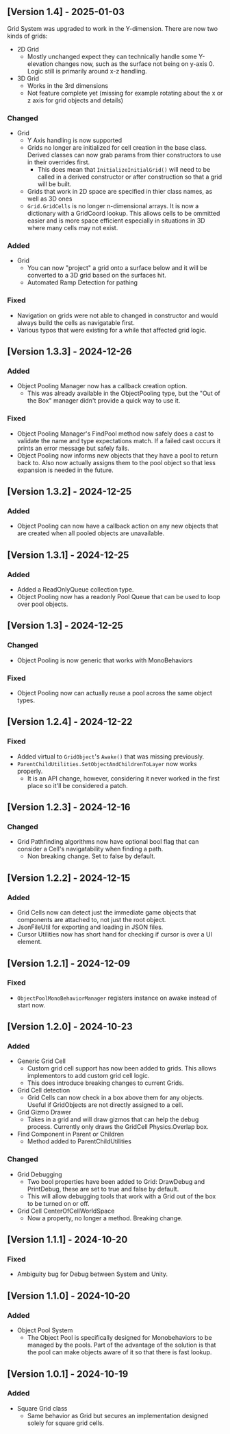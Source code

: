 ## [Version 1.4] - 2025-01-03

Grid System was upgraded to work in the Y-dimension. There are now two kinds of grids:

- 2D Grid
	- Mostly unchanged expect they can technically handle some Y-elevation changes now, such as the surface not being on y-axis 0. Logic still is primarily around x-z handling.
- 3D Grid
	- Works in the 3rd dimensions
	- Not feature complete yet (missing for example rotating about the x or z axis for grid objects and details)

### Changed

- Grid
	- Y Axis handling is now supported
	- Grids no longer are initialized for cell creation in the base class. Derived classes can now grab params from thier constructors to use in their overrides first.
		- This does mean that `InitializeInitialGrid()` will need to be called in a derived constructor or after construction so that a grid will be built.
	- Grids that work in 2D space are specified in thier class names, as well as 3D ones
	- `Grid.GridCells` is no longer n-dimensional arrays. It is now a dictionary with a GridCoord lookup. This allows cells to be ommitted easier and is more space efficient especially in situations in 3D where many cells may not exist.

### Added
- Grid
	- You can now "project" a grid onto a surface below and it will be converted to a 3D grid based on the surfaces hit.
	- Automated Ramp Detection for pathing

### Fixed

- Navigation on grids were not able to changed in constructor and would always build the cells as navigatable first.
- Various typos that were existing for a while that affected grid logic.

## [Version 1.3.3] - 2024-12-26

### Added
- Object Pooling Manager now has a callback creation option.
	- This was already available in the ObjectPooling type, but the "Out of the Box" manager didn't provide a quick way to use it.

### Fixed
- Object Pooling Manager's FindPool method now safely does a cast to validate the name and type expectations match. If a failed cast occurs it prints an error message but safely fails.
- Object Pooling now informs new objects that they have a pool to return back to. Also now actually assigns them to the pool object so that less expansion is needed in the future.

## [Version 1.3.2] - 2024-12-25

### Added
- Object Pooling can now have a callback action on any new objects that are created when all pooled objects are unavailable.

## [Version 1.3.1] - 2024-12-25

### Added
- Added a ReadOnlyQueue collection type.
- Object Pooling now has a readonly Pool Queue that can be used to loop over pool objects. 

## [Version 1.3] - 2024-12-25

### Changed
- Object Pooling is now generic that works with MonoBehaviors

### Fixed
- Object Pooling now can actually reuse a pool across the same object types.

## [Version 1.2.4] - 2024-12-22

### Fixed
- Added virtual to `GridObject`'s `Awake()` that was missing previously.
- `ParentChildUtilities.SetObjectAndChildrenToLayer` now works properly.
	- It is an API change, however, considering it never worked in the first place so it'll be considered a patch.	

## [Version 1.2.3] - 2024-12-16

### Changed
- Grid Pathfinding algorithms now have optional bool flag that can consider a Cell's navigatability when finding a path.
	- Non breaking change. Set to false by default.

## [Version 1.2.2] - 2024-12-15

### Added
- Grid Cells now can detect just the immediate game objects that components are attached to, not just the root object.
- JsonFileUtil for exporting and loading in JSON files.
- Cursor Utilities now has short hand for checking if cursor is over a UI element.

## [Version 1.2.1] - 2024-12-09

### Fixed
- `ObjectPoolMonoBehaviorManager` registers instance on awake instead of start now.

## [Version 1.2.0] - 2024-10-23

### Added
- Generic Grid Cell
	- Custom grid cell support has now been added to grids. This allows implementors to add custom grid cell logic.
	- This does introduce breaking changes to current Grids.
- Grid Cell detection
    - Grid Cells can now check in a box above them for any objects. Useful if GridObjects are not directly assigned to a cell.
- Grid Gizmo Drawer
	- Takes in a grid and will draw gizmos that can help the debug process. Currently only draws the GridCell Physics.Overlap box.
- Find Component in Parent or Children
	- Method added to ParentChildUtilities

### Changed
- Grid Debugging
	- Two bool properties have been added to Grid: DrawDebug and PrintDebug, these are set to true and false by default.
	- This will allow debugging tools that work with a Grid out of the box to be turned on or off.
- Grid Cell CenterOfCellWorldSpace
	- Now a property, no longer a method. Breaking change.

## [Version 1.1.1] - 2024-10-20

### Fixed
- Ambiguity bug for Debug between System and Unity.

## [Version 1.1.0] - 2024-10-20

### Added
- Object Pool System
	- The Object Pool is specifically designed for Monobehaviors to be managed by the pools. Part of the advantage of the solution is that the pool can make objects aware of it so that there is fast lookup.

## [Version 1.0.1] - 2024-10-19

### Added
- Square Grid class
	- Same behavior as Grid but secures an implementation designed solely for square grid cells.